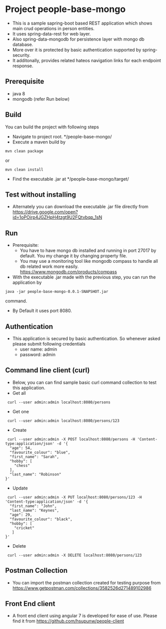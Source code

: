 # Project people-base-mongo
- This is a sample sapring-boot based REST application which shows main crud operations in person entities. 
- It uses spring-data-rest for web layer.
- Also spring-data-mongodb for persistence layer with mongo db database.
- More over it is protected by basic authentication supported by spring-security.
- It additonally, provides related hateos navigation links for each endpoint response.

## Prerequisite
- java 8
- mongodb (refer Run below)

## Build
You can build the project with following steps
- Navigate to project root. */people-base-mongo/
- Execute a maven build by 
```shell
mvn clean package
```
or 
```shell
mvn clean install
```
- Find the executable .jar at */people-base-mongo/target/

## Test without installing
- Alternately you can download the executable .jar file directly from https://drive.google.com/open?id=1oPOirp4JGZHpH4tzgt9U2FQtvbqp_1sN

## Run
- Prerequisite:
  - You have to have mongo db installed and running in port 27017 by default. You my change it by changing property file.
  - You may use a monitoring tool like mongodb compass to handle all db related work more easily. https://www.mongodb.com/products/compass
- With the executable .jar made with the previous step, you can run the application by 
```shell
java -jar people-base-mongo-0.0.1-SNAPSHOT.jar
```
command.
- By Default it uses port 8080.

## Authentication 
- This application is secured by basic authentication. So whenever asked please submit following credentials
    - user name: admin
    - password: admin

## Command line client (curl)
- Below, you can can find sample basic curl command collection to test this application. 
- Get all
```shell
 curl --user admin:admin localhost:8080/persons
```
- Get one
```shell
 curl --user admin:admin localhost:8080/persons/123
```
- Create
```shell
 curl --user admin:admin -X POST localhost:8080/persons -H 'Content-type:application/json' -d '{
  "age": 54,
  "favourite_colour": "blue",
  "first_name": "Sarah",
  "hobby": [
    "chess"
  ],
  "last_name": "Robinson"
}'
```
- Update
```shell
 curl --user admin:admin -X PUT localhost:8080/persons/123 -H 'Content-type:application/json' -d '{
  "first_name": "John",
  "last_name": "Keynes",
  "age": 29,
  "favourite_colour": "black",
  "hobby": [
    "cricket"
   ]
}'
```
- Delete
```shell
 curl --user admin:admin -X DELETE localhost:8080/persons/123
```

## Postman Collection
- You can import the postman collection created for testing purpose from https://www.getpostman.com/collections/3582526d271489102986
    
## Front End client
- A front end client using angular 7 is developed for ease of use. Please find it from https://github.com/hsupunw/people-client
